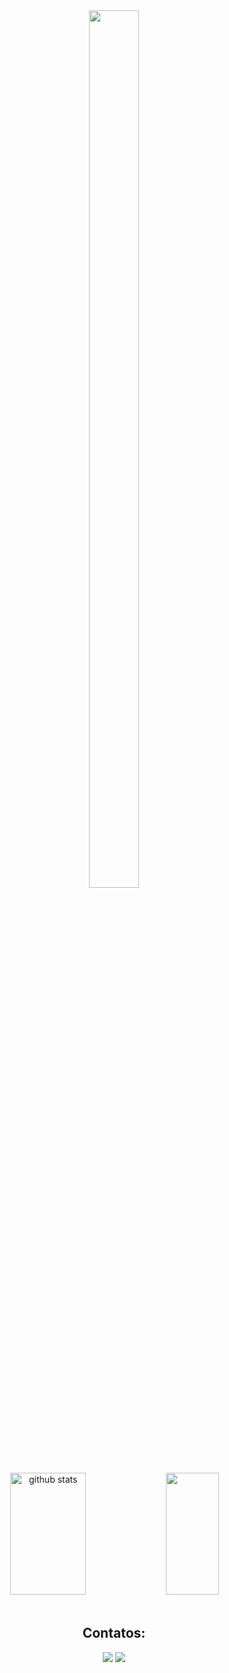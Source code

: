 <div align="center">
  <img width="40%" height="60%" src = "https://i.pinimg.com/originals/22/cc/53/22cc53e30debfce951521b95835c56cc.gif"/>
</div>

<div align="center">
  <div align="center">
    <img width="49%" height="195px" src="https://github-readme-stats.vercel.app/api?username=laladaysz&show_icons=true&count_private=true&hide_border=true&title_color=E078EF&icon_color=785692&text_color=2283A2&bg_color=0d1117" alt="github stats" /> 
    <img width="41%" height="195px" src="https://github-readme-stats.vercel.app/api/top-langs/?username=laladaysz&layout=compact&hide_border=true&title_color=E078EF&text_color=2283A2&bg_color=0d1117" />
  </div>
</div>

<br />

<div align="center">
  <h2>Contatos:</h2>
  
  <div align="center">
    <a href="mailto:leandralaura.dias@gmail.com"><img loading="lazy" src="https://img.shields.io/badge/Gmail-D14836?style=for-the-badge&logo=gmail&logoColor=white" target="_blank"></a>
    <a href="https://www.linkedin.com/in/lauraleandradias" target="_blank"><img loading="lazy" src="https://img.shields.io/badge/-LinkedIn-%230077B5?style=for-the-badge&logo=linkedin&logoColor=white" target="_blank"></a>   
  </div>
</div>
